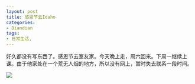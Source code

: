 ```yaml
---
layout: post
title: 感恩节去Idaho
categories:
- Diandian
tags:
- 日常生活, 
---
```

<p>好久都没有写东西了。感恩节去室友家。今天晚上走，周六回来。下周一继续上课。由于他家处在一个荒无人烟的地方，所以没有网上，​暂时失去联系一段时间。</p>
<p><img src="http://m3.img.srcdd.com/farm4/d/2012/0627/10/B0E9DF54634C2BC41749DAA9EA69D1D1_B500_900_425_188.PNG" /><br /><br /></p>
<p></p>